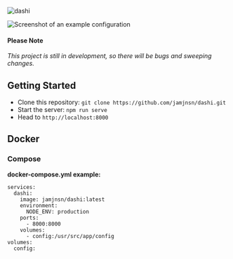 ![dashi](https://user-images.githubusercontent.com/1876231/102696464-6999c980-41e3-11eb-91c4-860e8f0c98e6.png)

![Screenshot of an example configuration](https://user-images.githubusercontent.com/1876231/102650793-4b1eca00-4120-11eb-9798-0a6728aa1dbf.png)

#### Please Note
*This project is still in development, so there will be bugs and sweeping changes.*

## Getting Started
- Clone this repository: `git clone https://github.com/jamjnsn/dashi.git`
- Start the server: `npm run serve`
- Head to `http://localhost:8000`

## Docker
### Compose
**docker-compose.yml example:**
```
services:
  dashi:
    image: jamjnsn/dashi:latest
    environment:
      NODE_ENV: production
    ports:
      - 8000:8000
    volumes:
      - config:/usr/src/app/config
volumes:
  config:
```
